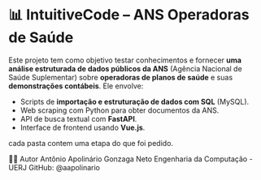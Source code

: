 # 📊 IntuitiveCode – ANS Operadoras de Saúde

Este projeto tem como objetivo testar conhecimentos e fornecer **uma análise estruturada de dados públicos da ANS** (Agência Nacional de Saúde Suplementar) sobre **operadoras de planos de saúde** e suas **demonstrações contábeis**. Ele envolve:

- Scripts de **importação e estruturação de dados com SQL** (MySQL).
- Web scraping com Python para obter documentos da ANS.
- API de busca textual com **FastAPI**.
- Interface de frontend usando **Vue.js**.

cada pasta contem uma etapa do que foi pedido.

👨‍💻 Autor
Antônio Apolinário Gonzaga Neto
Engenharia da Computação - UERJ
GitHub: @aapolinario